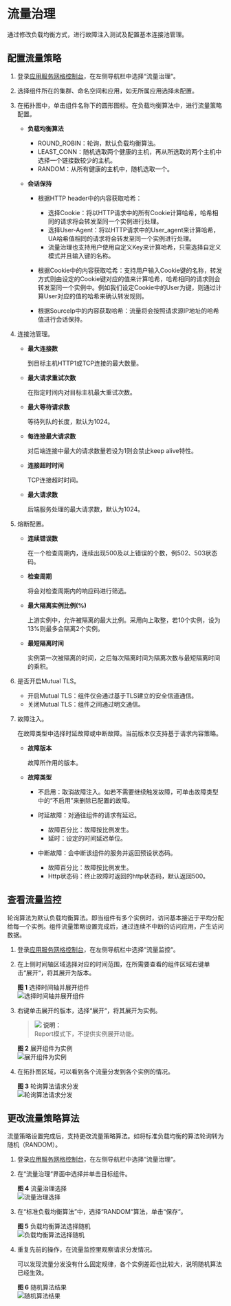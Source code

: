 # 流量治理<a name="istio_01_0011"></a>

通过修改负载均衡方式，进行故障注入测试及配置基本连接池管理。

## 配置流量策略<a name="section10774113201515"></a>

1.  登录[应用服务网格控制台](https://console.huaweicloud.com/istio/?locale=zh-cn)，在左侧导航栏中选择“流量治理“。
2.  选择组件所在的集群、命名空间和应用，如无所属应用选择未配置。
3.  在拓扑图中，单击组件名称下的圆形图标。在负载均衡算法中，进行流量策略配置。
    -   **负载均衡算法**
        -   ROUND\_ROBIN：轮询，默认负载均衡算法。
        -   LEAST\_CONN：随机选取两个健康的主机，再从所选取的两个主机中选择一个链接数较少的主机。
        -   RANDOM：从所有健康的主机中，随机选取一个。

    -   **会话保持**
        -   根据HTTP header中的内容获取哈希：
            -   选择Cookie：将以HTTP请求中的所有Cookie计算哈希，哈希相同的请求将会转发至同一个实例进行处理。
            -   选择User-Agent：将以HTTP请求中的User\_agent来计算哈希，UA哈希值相同的请求将会转发至同一个实例进行处理。
            -   流量治理也支持用户使用自定义Key来计算哈希，只需选择自定义模式并且输入键的名称。

        -   根据Cookie中的内容获取哈希：支持用户输入Cookie键的名称，转发方式则由设定的Cookie键对应的值来计算哈希，哈希相同的请求则会转发至同一个实例中。例如我们设定Cookie中的User为键，则通过计算User对应的值的哈希来确认转发规则。
        -   根据Sourcelp中的内容获取哈希：流量将会按照请求源IP地址的哈希值进行会话保持。

4.  连接池管理。
    -   **最大连接数**

        到目标主机HTTP1或TCP连接的最大数量。

    -   **最大请求重试次数**

        在指定时间内对目标主机最大重试次数。

    -   **最大等待请求数**

        等待列队的长度，默认为1024。

    -   **每连接最大请求数**

        对后端连接中最大的请求数量若设为1则会禁止keep alive特性。

    -   **连接超时时间**

        TCP连接超时时间。

    -   **最大请求数**

        后端服务处理的最大请求数，默认为1024。

5.  熔断配置。
    -   **连续错误数**

        在一个检查周期内，连续出现500及以上错误的个数，例502、503状态码。

    -   **检查周期**

        将会对检查周期内的响应码进行筛选。

    -   **最大隔离实例比例\(%\)**

        上游实例中，允许被隔离的最大比例。采用向上取整，若10个实例，设为13%则最多会隔离2个实例。

    -   **最短隔离时间**

        实例第一次被隔离的时间，之后每次隔离时间为隔离次数与最短隔离时间的乘积。

6.  是否开启Mutual TLS。
    -   开启Mutual TLS：组件仅会通过基于TLS建立的安全信道通信。
    -   关闭Mutual TLS：组件之间通过明文通信。

7.  故障注入。

    在故障类型中选择时延故障或中断故障。当前版本仅支持基于请求内容策略。

    -   **故障版本**

        故障所作用的版本。

    -   **故障类型**
        -   不启用：取消故障注入。如若不需要继续触发故障，可单击故障类型中的“不启用”来删除已配置的故障。
        -   时延故障：对通往组件的请求有延迟。
            -   故障百分比：故障按比例发生。
            -   延时：设定的时间延迟单位。

        -   中断故障：会中断该组件的服务并返回预设状态码。
            -   故障百分比：故障按比例发生。
            -   Http状态码：终止故障时返回的http状态码，默认返回500。




## 查看流量监控<a name="section821112119442"></a>

轮询算法为默认负载均衡算法。即当组件有多个实例时，访问基本接近于平均分配给每一个实例。组件流量策略设置完成后，通过连续不中断的访问应用，产生访问数据。

1.  登录[应用服务网格控制台](https://console.huaweicloud.com/istio/?locale=zh-cn)，在左侧导航栏中选择“流量监控“。
2.  在上侧时间轴区域选择对应的时间范围，在所需要查看的组件区域右键单击“展开“，将其展开为版本。

    **图 1**  选择时间轴并展开组件<a name="fig15693194118270"></a>  
    ![](figures/选择时间轴并展开组件.png "选择时间轴并展开组件")

3.  右键单击展开的版本，选择“展开“，将其展开为实例。

    >![](public_sys-resources/icon-note.gif) **说明：**   
    >Report模式下，不提供实例展开功能。  

    **图 2**  展开组件为实例<a name="fig144141530102820"></a>  
    ![](figures/展开组件为实例.png "展开组件为实例")

4.  在拓扑图区域，可以看到各个流量分发到各个实例的情况。

    **图 3**  轮询算法请求分发<a name="fig621381316368"></a>  
    ![](figures/轮询算法请求分发.png "轮询算法请求分发")


## 更改流量策略算法<a name="section1124162184410"></a>

流量策略设置完成后，支持更改流量策略算法。如将标准负载均衡的算法轮询转为随机（RANDOM）。

1.  登录[应用服务网格控制台](https://console.huaweicloud.com/istio/?locale=zh-cn)，在左侧导航栏中选择“流量治理“。
2.  在“流量治理“界面中选择并单击目标组件。

    **图 4**  流量治理选择<a name="fig201466853716"></a>  
    ![](figures/流量治理选择.png "流量治理选择")

3.  在“标准负载均衡算法”中，选择“RANDOM“算法，单击“保存“。

    **图 5**  负载均衡算法选择随机<a name="fig27341948415"></a>  
    ![](figures/负载均衡算法选择随机.png "负载均衡算法选择随机")

4.  重复先前的操作，在流量监控里观察请求分发情况。

    可以发现流量分发没有什么固定规律，各个实例差距也比较大，说明随机算法已经生效。

    **图 6**  随机算法结果<a name="fig14804737134111"></a>  
    ![](figures/随机算法结果.png "随机算法结果")


